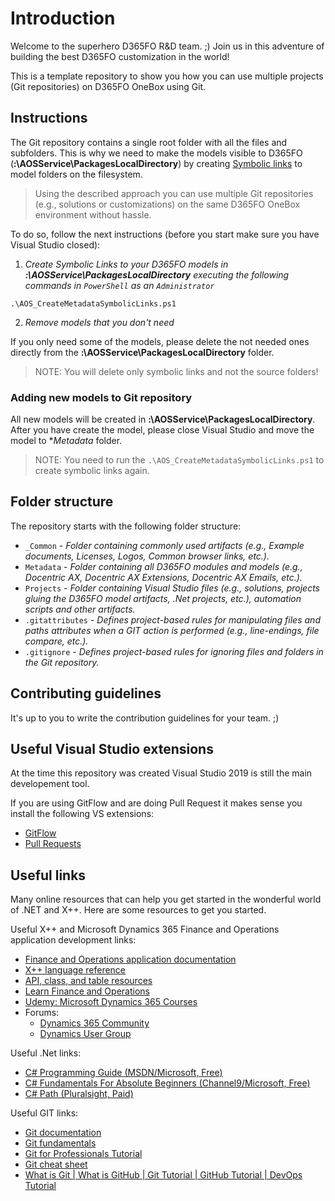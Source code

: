 # Introduction
Welcome to the superhero D365FO R&D team. ;) Join us in this adventure of building the best D365FO customization in the world!

This is a template repository to show you how you can use multiple projects (Git repositories) on D365FO OneBox using Git. 

## Instructions

The Git repository contains a single root folder with all the files and subfolders. This is why we need to make the models visible to D365FO (**<drive>:\AOSService\PackagesLocalDirectory**) by creating [Symbolic links](https://en.wikipedia.org/wiki/NTFS_links) to model folders on the filesystem. 

> Using the described approach you can use multiple Git repositories (e.g., solutions or customizations) on the same D365FO OneBox environment without hassle.

To do so, follow the next instructions (before you start make sure you have Visual Studio closed):

1. _Create Symbolic Links to your D365FO models in **<drive>:\AOSService\PackagesLocalDirectory** executing the following commands in `PowerShell` as an `Administrator`_

`.\AOS_CreateMetadataSymbolicLinks.ps1`

2. _Remove models that you don't need_

If you only need some of the models, please delete the not needed ones directly from the **<drive>:\AOSService\PackagesLocalDirectory** folder.

> NOTE: You will delete only symbolic links and not the source folders!

### Adding new models to Git repository

All new models will be created in **<drive>:\AOSService\PackagesLocalDirectory**. After you have create the model, please close Visual Studio and move the model to **Metadata* folder.

> NOTE: You need to run the `.\AOS_CreateMetadataSymbolicLinks.ps1` to create symbolic links again.

## Folder structure

The repository starts with the following folder structure:

- `_Common` - *Folder containing commonly used artifacts (e.g., Example documents, Licenses, Logos, Common browser links, etc.).*
- `Metadata` - *Folder containing all D365FO modules and models (e.g., Docentric AX, Docentric AX Extensions, Docentric AX Emails, etc.).*
- `Projects` - *Folder containing Visual Studio files (e.g., solutions, projects gluing the D365FO model artifacts, .Net projects, etc.), automation scripts and other artifacts.*
- `.gitattributes` - *Defines project-based rules for manipulating files and paths attributes when a GIT action is performed (e.g., line-endings, file compare, etc.).*
- `.gitignore` - *Defines project-based rules for ignoring files and folders in the Git repository.*

## Contributing guidelines

It's up to you to write the contribution guidelines for your team. ;)

## Useful Visual Studio extensions

At the time this repository was created Visual Studio 2019 is still the main developement tool.

If you are using GitFlow and are doing Pull Request it makes sense you install the following VS extensions:
- [GitFlow](https://marketplace.visualstudio.com/items?itemName=vs-publisher-57624.GitFlowforVisualStudio2019)
- [Pull Requests](https://marketplace.visualstudio.com/items?itemName=VSIDEVersionControlMSFT.pr4vs)
 
## Useful links

Many online resources that can help you get started in the wonderful world of .NET and X++. Here are some resources to get you started.

Useful X++ and Microsoft Dynamics 365 Finance and Operations application development links:

- [Finance and Operations application documentation](https://docs.microsoft.com/en-us/dynamics365/fin-ops-core/fin-ops/)
- [X++ language reference](https://docs.microsoft.com/en-us/dynamics365/fin-ops-core/dev-itpro/dev-ref/xpp-language-reference)
- [API, class, and table resources](https://docs.microsoft.com/en-us/dynamics365/fin-ops-core/dev-itpro/dev-ref/api-reference)
- [Learn Finance and Operations](https://docs.microsoft.com/en-us/learn/browse/?roles=developer&products=dynamics-finance%2Cdynamics-finance-operations%2Cdynamics-scm)
- [Udemy: Microsoft Dynamics 365 Courses](https://www.udemy.com/topic/microsoft-dynamics-365)
- Forums:
  - [Dynamics 365 Community](https://community.dynamics.com/)
  - [Dynamics User Group](https://dynamicsuser.net/)

Useful .Net links:

- [C# Programming Guide (MSDN/Microsoft, Free)](https://docs.microsoft.com/en-us/dotnet/csharp/programming-guide/)
- [C# Fundamentals For Absolute Beginners (Channel9/Microsoft, Free)](https://channel9.msdn.com/Series/C-Fundamentals-for-Absolute-Beginners)
- [C# Path (Pluralsight, Paid)](https://www.pluralsight.com/paths/csharp)

Useful GIT links:

- [Git documentation](https://git-scm.com/doc)
- [Git fundamentals](https://www.youtube.com/watch?v=c3482qAzZLQ)
- [Git for Professionals Tutorial](https://www.youtube.com/watch?v=Uszj_k0DGsg)
- [Git cheat sheet](https://education.github.com/git-cheat-sheet-education.pdf)
- [What is Git | What is GitHub | Git Tutorial | GitHub Tutorial | DevOps Tutorial](https://www.youtube.com/watch?v=xuB1Id2Wxak)